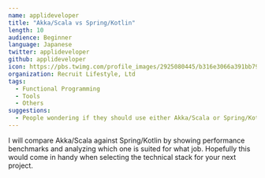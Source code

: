 ```yaml
---
name: applideveloper
title: "Akka/Scala vs Spring/Kotlin"
length: 10
audience: Beginner
language: Japanese
twitter: applideveloper
github: applideveloper
icon: https://pbs.twimg.com/profile_images/2925080445/b316e3066a391bb79a6ad05142cbcc90_400x400.jpeg
organization: Recruit Lifestyle, Ltd
tags:
  - Functional Programming
  - Tools
  - Others
suggestions:
  - People wondering if they should use either Akka/Scala or Spring/Kotlin on the server-side
---
```

I will compare Akka/Scala against Spring/Kotlin by showing performance benchmarks and analyzing which one is suited for what job. Hopefully this would come in handy when selecting the technical stack for your next project.
